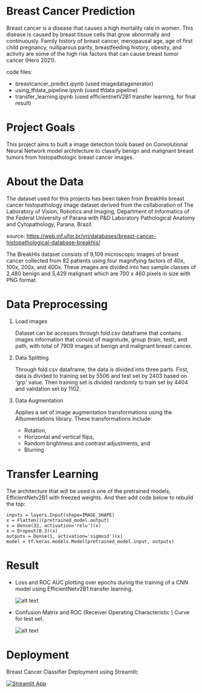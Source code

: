 # Breast Cancer Prediction

Breast cancer is a disease that causes a high mortality rate in women. This disease is caused by breast tissue cells that grow abnormally and continuously. Family history of breast cancer, menopausal age, age of first child pregnancy, nulliparous parity, breastfeeding history, obesity, and activity are some of the high risk factors that can cause breast tumor cancer (Hero 2021).

code files:

- breastcancer_predict.ipynb (used imagedatagenerator)
- using_tfdata_pipeline.ipynb (used tfdata pipeline)
- transfer_learning.ipynb (used efficientnetV2B1 transfer learning, for final result)

# Project Goals

This project aims to built a image detection tools based on Convolutional Neural Network model architecture to classify benign and malignant breast tumors from histopathologic breast cancer images.

# About the Data

The dataset used for this projects has been taken from BreakHis breast cancer histopathology image dataset derived from the collaboration of The Laboratory of Vision, Robotics and Imaging, Department of Informatics of the Federal University of Parana with P&D Laboratory Pathological Anatomy and Cytopathology, Parana, Brazil.

source: https://web.inf.ufpr.br/vri/databases/breast-cancer-histopathological-database-breakhis/

The BreakHis dataset consists of 9,109 microscopic images of breast cancer collected from 82 patients using four magnifying factors of 40x, 100x, 200x, and 400x. These images are divided into two sample classes of 2,480 benign and 5,429 malignant which are 700 x 460 pixels in size with PNG format.

# Data Preprocessing

1. Load images

   Dataset can be accesses through fold.csv dataframe that contains images information that consist of magnitude, group (train, test), and path, with total of 7909 images of benign and malignant breast cancer.

2. Data Splitting

   Through fold.csv dataframe, the data is divided into three parts. First, data is divided to training set by 5506 and test set by 2403 based on 'grp' value. Then training set is divided randomly to train set by 4404 and validation set by 1102.

3. Data Augmentation

   Applies a set of image augmentation transformations using the Albumentations library. These transformations include:

   - Rotation,
   - Horizontal and vertical flips,
   - Random brightness and contrast adjustments, and
   - Blurring

# Transfer Learning

The architecture that will be used is one of the pretrained models, EfficientNetv2B1 with freezed weights. And then add code below to rebuild the top:

```
inputs = layers.Input(shape=IMAGE_SHAPE)
x = Flatten()(pretrained_model.output)
x = Dense(32, activation='relu')(x)
x = Dropout(0.3)(x)
outputs = Dense(1, activation='sigmoid')(x)
model = tf.keras.models.Model(pretrained_model.input, outputs)
```

# Result

- Loss and ROC AUC plotting over epochs during the training of a CNN model using EfficientNetv2B1 transfer learning.

  ![alt text](https://github.com/anggapark/breast-cancer-predict/blob/main/asset/transfer_lr_model_result.png?raw=true)

- Confusion Matrix and ROC (Receiver Operating Characteristic ) Curve for test set.

  ![alt text](https://github.com/anggapark/breast-cancer-predict/blob/main/asset/cm_roc_curve.png?raw=true)

# Deployment

Breast Cancer Classifier Deployment using Streamlit:

[![Streamlit App](https://static.streamlit.io/badges/streamlit_badge_black_white.svg)](https://breast-cancer-predict-deploy.streamlit.app)

